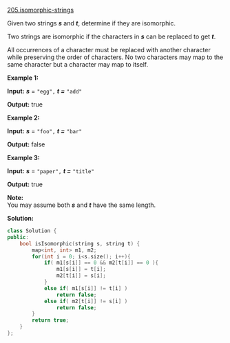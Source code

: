 [205.isomorphic-strings](https://leetcode.com/problems/isomorphic-strings/)  

Given two strings **_s_** and **_t_**, determine if they are isomorphic.

Two strings are isomorphic if the characters in **_s_** can be replaced to get **_t_**.

All occurrences of a character must be replaced with another character while preserving the order of characters. No two characters may map to the same character but a character may map to itself.

**Example 1:**

  
**Input:** **_s_** = `"egg",` **_t =_** `"add"`
  
**Output:** true
  

**Example 2:**

  
**Input:** **_s_** = `"foo",` **_t =_** `"bar"`
  
**Output:** false

**Example 3:**

  
**Input:** **_s_** = `"paper",` **_t =_** `"title"`
  
**Output:** true

**Note:**  
You may assume both **_s_** and **_t_** have the same length.  



**Solution:**  

```cpp
class Solution {
public:
    bool isIsomorphic(string s, string t) {
        map<int, int> m1, m2;
        for(int i = 0; i<s.size(); i++){
            if( m1[s[i]] == 0 && m2[t[i]] == 0 ){
                m1[s[i]] = t[i];
                m2[t[i]] = s[i];
            }
            else if( m1[s[i]] != t[i] )
                return false;
            else if( m2[t[i]] != s[i] )
                return false;
        }
        return true;
    }
};
```
      